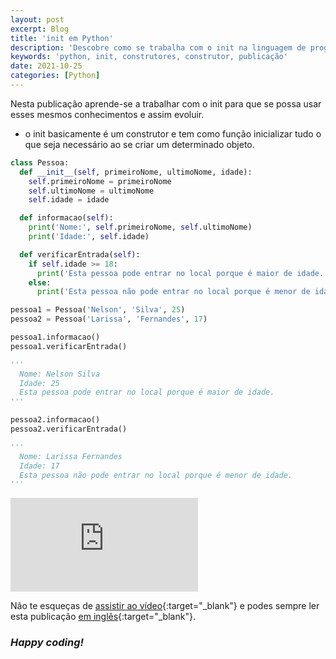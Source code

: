 ```yaml
---
layout: post
excerpt: Blog
title: 'init em Python'
description: 'Descobre como se trabalha com o init na linguagem de programação Python. Obtém respostas às tuas dúvidas com a teoria e os exemplos apresentados.'
keywords: 'python, init, construtores, construtor, publicação'
date: 2021-10-25
categories: [Python]
---
```


Nesta publicação aprende-se a trabalhar com o init para que se possa usar esses mesmos conhecimentos e assim evoluir.

- o init basicamente é um construtor e tem como função inicializar tudo o que seja necessário ao se criar um determinado objeto.

```python
class Pessoa:
  def __init__(self, primeiroNome, ultimoNome, idade):
    self.primeiroNome = primeiroNome
    self.ultimoNome = ultimoNome
    self.idade = idade

  def informacao(self):
    print('Nome:', self.primeiroNome, self.ultimoNome)
    print('Idade:', self.idade)

  def verificarEntrada(self):
    if self.idade >= 18:
      print('Esta pessoa pode entrar no local porque é maior de idade.')
    else:
      print('Esta pessoa não pode entrar no local porque é menor de idade.')

pessoa1 = Pessoa('Nelson', 'Silva', 25)
pessoa2 = Pessoa('Larissa', 'Fernandes', 17)

pessoa1.informacao()
pessoa1.verificarEntrada()

'''
  Nome: Nelson Silva
  Idade: 25
  Esta pessoa pode entrar no local porque é maior de idade.
'''

pessoa2.informacao()
pessoa2.verificarEntrada()

'''
  Nome: Larissa Fernandes
  Idade: 17
  Esta pessoa não pode entrar no local porque é menor de idade.
'''
```

<div class="video-container">
  <iframe src="https://www.youtube.com/embed/6a0ZhURjP6s" frameborder="0" allowfullscreen></iframe>
</div>

Não te esqueças de [assistir ao vídeo](https://youtu.be/6a0ZhURjP6s){:target="\_blank"} e podes sempre ler esta publicação [em inglês](https://nelsonsilvadev.com/blog/init-in-python/){:target="\_blank"}.

### _Happy coding!_
